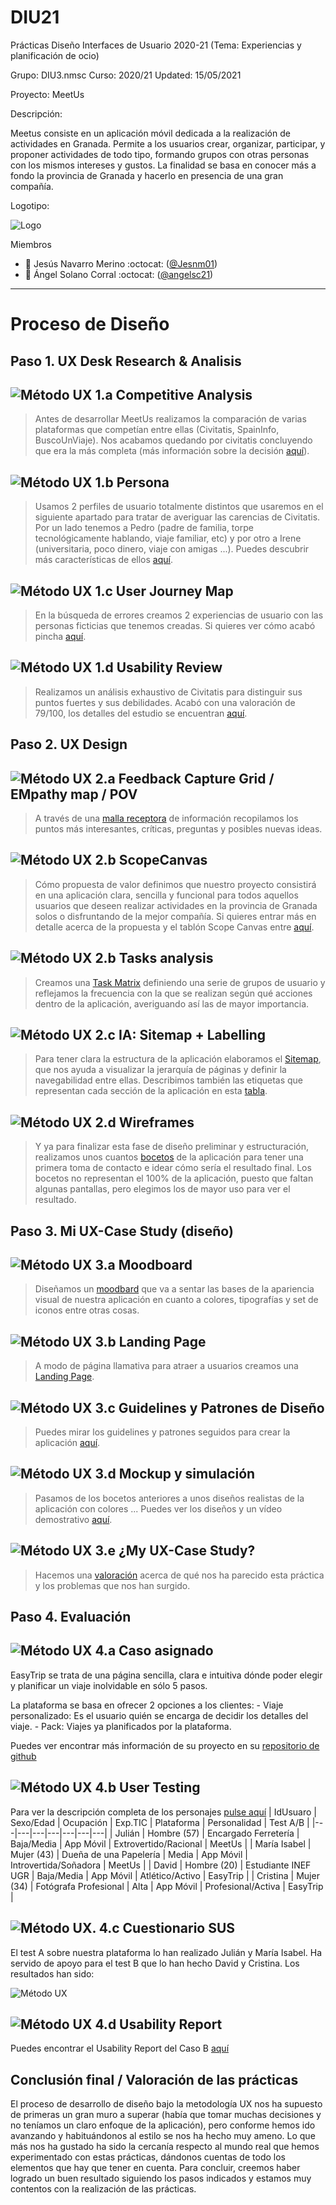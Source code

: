 # DIU21
Prácticas Diseño Interfaces de Usuario 2020-21 (Tema: Experiencias y planificación de ocio) 

Grupo: DIU3.nmsc  Curso: 2020/21 
Updated: 15/05/2021

Proyecto: MeetUs

Descripción:

Meetus consiste en un aplicación móvil dedicada a la realización de actividades en Granada. Permite a los usuarios crear, organizar, participar, y proponer actividades de todo tipo, formando grupos con otras personas con los mismos intereses y gustos. La finalidad se basa en conocer más a fondo la provincia de Granada y hacerlo en presencia de una gran compañía. 

Logotipo:

![Logo](P3/Imagenes/logo.png)

Miembros
 * :boy:   Jesús Navarro Merino   :octocat: ([@Jesnm01](https://github.com/Jesnm01))
 * :boy:  Ángel Solano Corral     :octocat: ([@angelsc21](https://github.com/angelsc21))

----- 

# Proceso de Diseño 

## Paso 1. UX Desk Research & Analisis 

![Método UX](img/Competitive.png) 1.a Competitive Analysis
-----
> Antes de desarrollar MeetUs realizamos la comparación de varias plataformas que competían entre ellas (Civitatis, SpainInfo, BuscoUnViaje). Nos acabamos quedando por civitatis concluyendo que era la más completa (más información sobre la decisión <a href="https://github.com/angelsc21/DIU21/tree/master/P1">aquí</a>). 


![Método UX](img/Persona.png) 1.b Persona
-----
> Usamos 2 perfiles de usuario totalmente distintos que usaremos en el siguiente apartado para tratar de averiguar las carencias de Civitatis. Por un lado tenemos a Pedro (padre de familia, torpe tecnológicamente hablando, viaje familiar, etc) y por otro a Irene (universitaria, poco dinero, viaje con amigas ...). Puedes descubrir más características de ellos <a href="https://github.com/angelsc21/DIU21/tree/master/P1">aquí</a>.

![Método UX](img/JourneyMap.png) 1.c User Journey Map
----
> En la búsqueda de errores creamos 2 experiencias de usuario con las personas ficticias que tenemos creadas. Si quieres ver cómo acabó pincha <a href="https://github.com/angelsc21/DIU21/tree/master/P1">aquí</a>.

![Método UX](img/usabilityReview.png) 1.d Usability Review
----
> Realizamos un análisis exhaustivo de Civitatis para distinguir sus puntos fuertes y sus debilidades. Acabó con una valoración de 79/100, los detalles del estudio se encuentran <a href="https://github.com/angelsc21/DIU21/tree/master/P1">aquí</a>.


## Paso 2. UX Design  


![Método UX](img/feedback-capture-grid.png) 2.a Feedback Capture Grid / EMpathy map / POV
----
> A través de una <a href="https://github.com/angelsc21/DIU21/tree/master/P2">malla receptora</a> de información recopilamos los puntos más interesantes, críticas, preguntas y posibles nuevas ideas.


![Método UX](img/ScopeCanvas.png) 2.b ScopeCanvas
----
> Cómo propuesta de valor definimos que nuestro proyecto consistirá en una aplicación clara, sencilla y funcional para todos aquellos usuarios que deseen realizar actividades en la provincia de Granada solos o disfruntando de la mejor compañía. Si quieres entrar más en detalle acerca de la propuesta y el tablón Scope Canvas entre <a href="https://github.com/angelsc21/DIU21/tree/master/P2#propuesta-de-valor">aquí</a>.

![Método UX](img/Sitemap.png) 2.b Tasks analysis 
-----
> Creamos una <a href="https://github.com/angelsc21/DIU21/tree/master/P2#task-analysis">Task Matrix</a> definiendo una serie de grupos de usuario y reflejamos la frecuencia con la que se realizan según qué acciones dentro de la aplicación, averiguando así las de mayor importancia.


![Método UX](img/labelling.png) 2.c IA: Sitemap + Labelling 
----
> Para tener clara la estructura de la aplicación elaboramos el <a href="https://github.com/angelsc21/DIU21/tree/master/P2#arquitectura-de-informaci%C3%B3n">Sitemap</a>, que nos ayuda a visualizar la jerarquía de páginas y definir la navegabilidad entre ellas. 
Describimos también las etiquetas que representan cada sección de la aplicación en esta <a href="https://github.com/angelsc21/DIU21/tree/master/P2">tabla</a>.

![Método UX](img/Wireframes.png) 2.d Wireframes
-----
> Y ya para finalizar esta fase de diseño preliminar y estructuración, realizamos unos cuantos <a href="https://github.com/angelsc21/DIU21/tree/master/P2#prototipo-lo-fi-wireframe">bocetos</a> de la aplicación para tener una primera toma de contacto e idear cómo sería el resultado final. Los bocetos no representan el 100% de la aplicación, puesto que faltan algunas pantallas, pero elegimos los de mayor uso para ver el resultado.

## Paso 3. Mi UX-Case Study (diseño)


![Método UX](img/moodboard.png) 3.a Moodboard
-----
> Diseñamos un <a href="https://github.com/angelsc21/DIU21/tree/master/P3#moodboard-dise%C3%B1o-visual--logotipo">moodbard</a> que va a sentar las bases de la apariencia visual de nuestra aplicación en cuanto a colores, tipografías y set de iconos entre otras cosas.


![Método UX](img/landing-page.png)  3.b Landing Page
----
> A modo de página llamativa para atraer a usuarios creamos una <a href="https://github.com/angelsc21/DIU21/tree/master/P3#landing-page">Landing Page</a>.

![Método UX](img/guidelines.png) 3.c Guidelines y Patrones de Diseño
----
> Puedes mirar los guidelines y patrones seguidos para crear la aplicación <a href="https://github.com/angelsc21/DIU21/tree/master/P3#guidelines-y-patrones-de-dise%C3%B1o">aquí</a>.

![Método UX](img/mockup.png)  3.d Mockup y simulación
----
> Pasamos de los bocetos anteriores a unos diseños realistas de la aplicación con colores ... Puedes ver los diseños y un vídeo demostrativo <a href="https://github.com/angelsc21/DIU21/tree/master/P3#mockup-layout-hi-fi">aquí</a>.


![Método UX](img/caseStudy.png) 3.e ¿My UX-Case Study?
-----
> Hacemos una <a href="https://github.com/angelsc21/DIU21/tree/master/P3#documentaci%C3%B3n-publicaci%C3%B3n-del-case-study">valoración</a> acerca de qué nos ha parecido esta práctica y los problemas que nos han surgido.


## Paso 4. Evaluación 


![Método UX](img/ABtesting.png) 4.a Caso asignado
----
EasyTrip se trata de una página sencilla, clara e intuitiva dónde poder elegir y planificar un viaje inolvidable en sólo 5 pasos. 

La plataforma se basa en ofrecer 2 opciones a los clientes:
	- Viaje personalizado: Es el usuario quién se encarga de decidir los detalles del viaje.
	- Pack: Viajes ya planificados por la plataforma.

Puedes ver encontrar más información de su proyecto en su [repositorio de github](https://github.com/meryuree/DIU21)

![Método UX](img/usability-testing.png) 4.b User Testing
----
Para ver la descripción completa de los personajes [pulse aquí](https://github.com/angelsc21/DIU21/tree/master/P4)
|  IdUsuaro | Sexo/Edad | Ocupación | Exp.TIC | Plataforma | Personalidad | Test A/B |
|---|---|---|---|---|---|---|
| Julián | Hombre (57) | Encargado Ferretería | Baja/Media | App Móvil  | Extrovertido/Racional | MeetUs | 
| María Isabel | Mujer (43) | Dueña de una Papelería | Media | App Móvil | Introvertida/Soñadora | MeetUs |
| David | Hombre (20) | Estudiante INEF UGR | Baja/Media | App Móvil | Atlético/Activo | EasyTrip | 
| Cristina | Mujer (34) | Fotógrafa Profesional | Alta | App Móvil | Profesional/Activa | EasyTrip |


![Método UX](img/Survey.png). 4.c Cuestionario SUS
----

El test A sobre nuestra plataforma lo han realizado Julián y María Isabel. Ha servido de apoyo para el test B que lo han hecho David y Cristina. Los resultados han sido:

![Método UX](P4/imagen_SUS.PNG)

![Método UX](img/usability-report.png) 4.d Usability Report
----

Puedes encontrar el Usability Report del Caso B [aquí](https://github.com/angelsc21/DIU21/blob/master/P4/P4_UsabReport_EasyTrip_doneby_DIU3_nmsc.pdf)


## Conclusión final / Valoración de las prácticas

El proceso de desarrollo de diseño bajo la metodología UX nos ha supuesto de primeras un gran muro a superar (había que tomar muchas decisiones y no teníamos un claro enfoque de la aplicación), pero conforme hemos ido avanzando y habituándonos al estilo se nos ha hecho muy ameno. Lo que más nos ha gustado ha sido la cercanía respecto al mundo real que hemos experimentado con estas prácticas, dándonos cuentas de todo los elementos que hay que tener en cuenta. Para concluir, creemos haber logrado un buen resultado siguiendo los pasos indicados y estamos muy contentos con la realización de las prácticas.













